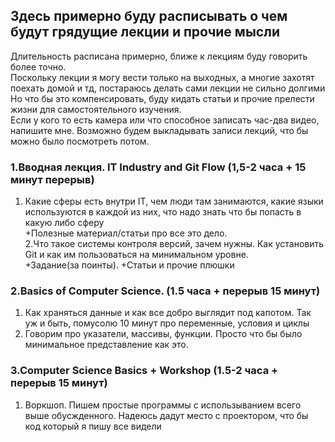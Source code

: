 ## Здесь примерно буду расписывать о чем будут грядущие лекции и прочие мысли<br>
  Длительность расписана примерно, ближе к лекциям буду говорить более точно. <br>
  Поскольку лекции я могу вести только на выходных, а многие захотят поехать домой и тд, постараюсь делать сами лекции не сильно долгими<br>
  Но что бы это компенсировать, буду кидать статьи и прочие прелести жизни для самостоятельного изучения. <br>
  Если у кого то есть камера или что способное записать час-два видео, напишите мне. Возможно будем выкладывать записи лекций, что бы можно было посмотреть потом. <br>
### 1.Вводная лекция. IT Industry and Git Flow (1,5-2 часа + 15 минут перерыв)<br>
  1. Какие сферы есть внутри IT, чем люди там занимаются, какие языки используются в каждой из них, что надо знать что бы попасть в какую либо сферу<br>
  +Полезные материал/статьи про все это дело.<br>
  2.Что такое системы контроля версий, зачем нужны. Как установить Git и как им пользоваться на минимальном уровне.<br>
  +Задание(за поинты). +Статьи и прочие плюшки <br>
### 2.Basics of Computer Science. (1.5 часа + перерыв 15 минут)<br>
  1. Как храняться данные и как все добро выглядит под капотом. Так уж и быть, помусолю 10 минут про переменные, условия и циклы
  2. Говорим про указатели, массивы, функции. Просто что бы было минимальное представление как это. <br>
###  3.Computer Science Basics + Workshop (1.5-2 часа + перерыв 15 минут)<br>
  1. Воркшоп. Пишем простые программы с использыванием всего выше обусжденного. Надеюсь дадут место с проектором, что бы код который я пишу все видели
  
  
  
